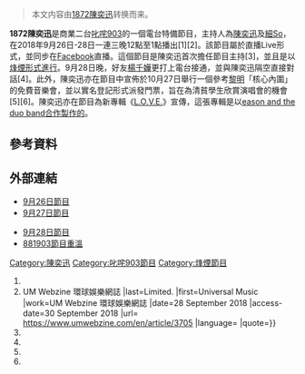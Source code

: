 > 本文内容由[1872陳奕迅](https://zh.wikipedia.org/wiki/1872陳奕迅)转换而来。


**1872陳奕迅**是商業二台[叱咤903](../Page/叱咤903.md "wikilink")的一個電台特備節目，主持人為[陳奕迅](../Page/陳奕迅.md "wikilink")及[細So](../Page/細So.md "wikilink")，在2018年9月26日-28日一連三晚12點至1點播出\[1\]\[2\]。該節目屬於直播Live形式，並同步在[Facebook](../Page/Facebook.md "wikilink")直播。這個節目是陳奕迅首次擔任節目主持\[3\]，並且是以[烽煙形式進行](https://zh.wikipedia.org/wiki/烽煙 "wikilink")。9月28日晚，好友[楊千嬅](../Page/楊千嬅.md "wikilink")更打上電台接通，並與陳奕迅隔空直接對話\[4\]。此外，陳奕迅亦在節目中宣佈於10月27日舉行一個參考[黎明](../Page/黎明.md "wikilink")「核心內圍」的免費音樂會，並以實名登記形式派發門票，旨在為清貧學生欣賞演唱會的機會\[5\]\[6\]。陳奕迅亦在節目為新專輯《[L.O.V.E.](../Page/L.O.V.E..md "wikilink")》宣傳，這張專輯是以[eason and the duo band合作製作的](https://zh.wikipedia.org/wiki/eason_and_the_duo_band "wikilink")。

## 參考資料

<references/>

## 外部連結

  - [9月26日節目](https://www.youtube.com/watch?v=lQiDxWc3Afs)
  - [9月27日節目](https://www.youtube.com/watch?v=tsFkUAHCGmY)

<!-- end list -->

  - [9月28日節目](https://www.youtube.com/watch?v=-auemn_7T44&t)
  - [881903節目重溫](http://www.881903.com/Page/ZH-TW/Pro903_4612.aspx)

[Category:陳奕迅](https://zh.wikipedia.org/wiki/Category:陳奕迅 "wikilink") [Category:叱咤903節目](https://zh.wikipedia.org/wiki/Category:叱咤903節目 "wikilink") [Category:烽煙節目](https://zh.wikipedia.org/wiki/Category:烽煙節目 "wikilink")

1.
2.   UM Webzine 環球娛樂網誌 |last=Limited. |first=Universal Music |work=UM Webzine 環球娛樂網誌 |date=28 September 2018 |access-date=30 September 2018 |url= <https://www.umwebzine.com/en/article/3705> |language= |quote=}}
3.
4.
5.
6.